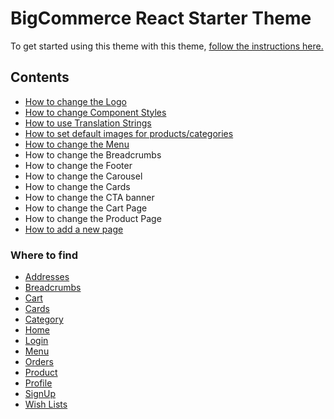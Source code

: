 # BigCommerce React Starter Theme

To get started using this theme with this theme, [follow the instructions here.](../README.md)

## Contents

- [How to change the Logo](change-logo.md)
- [How to change Component Styles](change-component-styles.md)
- [How to use Translation Strings](translation-strings.md)
- [How to set default images for products/categories](set-default-images.md)
- [How to change the Menu](change-menu.md)
- How to change the Breadcrumbs
- How to change the Footer
- How to change the Carousel
- How to change the Cards
- How to change the CTA banner
- How to change the Cart Page
- How to change the Product Page
- [How to add a new page](add-a-new-page.md)

### Where to find

- [Addresses](where-to-find.md#addresses)
- [Breadcrumbs](where-to-find.md#breadcrumbs)
- [Cart](where-to-find.md#cart)
- [Cards](where-to-find.md#cards)
- [Category](where-to-find.md#category)
- [Home](where-to-find.md#home)
- [Login](where-to-find.md#login)
- [Menu](where-to-find.md#menu)
- [Orders](where-to-find.md#orders)
- [Product](where-to-find.md#product)
- [Profile](where-to-find.md#profile)
- [SignUp](where-to-find.md#signup)
- [Wish Lists](where-to-find.md#wish-lists)
